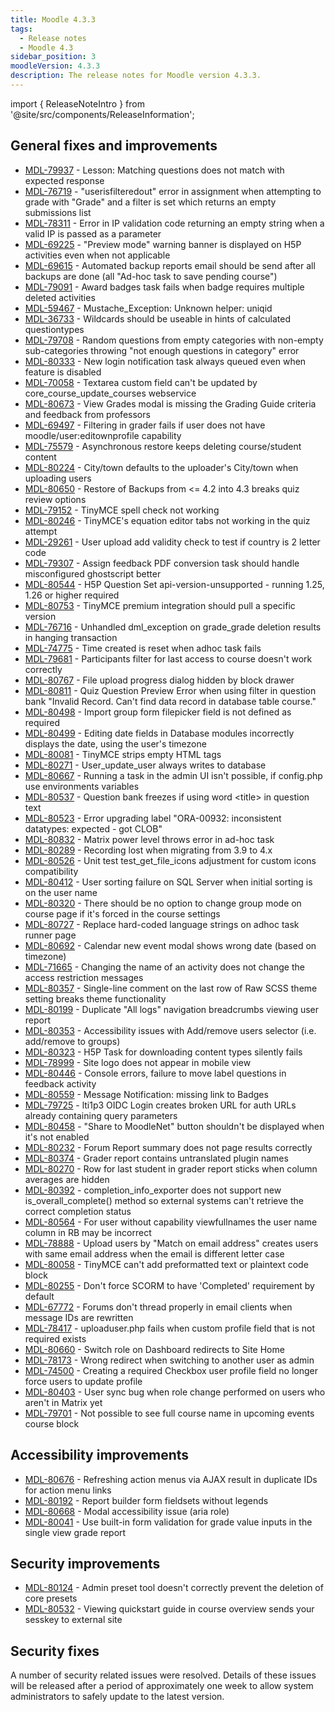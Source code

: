 ```yaml
---
title: Moodle 4.3.3
tags:
  - Release notes
  - Moodle 4.3
sidebar_position: 3
moodleVersion: 4.3.3
description: The release notes for Moodle version 4.3.3.
---
```


import { ReleaseNoteIntro } from '@site/src/components/ReleaseInformation';

<ReleaseNoteIntro releaseName={frontMatter.moodleVersion} />

## General fixes and improvements
<!-- cspell:disable -->
- [MDL-79937](https://tracker.moodle.org/browse/MDL-79937) - Lesson: Matching questions does not match with expected response
- [MDL-76719](https://tracker.moodle.org/browse/MDL-76719) - "userisfilteredout" error in assignment when attempting to grade with "Grade" and a filter is set which returns an empty submissions list
- [MDL-78311](https://tracker.moodle.org/browse/MDL-78311) - Error in IP validation code returning an empty string when a valid IP is passed as a parameter
- [MDL-69225](https://tracker.moodle.org/browse/MDL-69225) - "Preview mode" warning banner is displayed on H5P activities even when not applicable
- [MDL-69615](https://tracker.moodle.org/browse/MDL-69615) - Automated backup reports email should be send after all backups are done (all "Ad-hoc task to save pending course")
- [MDL-79091](https://tracker.moodle.org/browse/MDL-79091) - Award badges task fails when badge requires multiple deleted activities
- [MDL-59467](https://tracker.moodle.org/browse/MDL-59467) - Mustache_Exception: Unknown helper: uniqid
- [MDL-36733](https://tracker.moodle.org/browse/MDL-36733) - Wildcards should be useable in hints of calculated questiontypes
- [MDL-79708](https://tracker.moodle.org/browse/MDL-79708) - Random questions from empty categories with non-empty sub-categories throwing "not enough questions in category" error
- [MDL-80333](https://tracker.moodle.org/browse/MDL-80333) - New login notification task always queued even when feature is disabled
- [MDL-70058](https://tracker.moodle.org/browse/MDL-70058) - Textarea custom field can't be updated by core_course_update_courses webservice
- [MDL-80673](https://tracker.moodle.org/browse/MDL-80673) - View Grades modal is missing the Grading Guide criteria and feedback from professors
- [MDL-69497](https://tracker.moodle.org/browse/MDL-69497) - Filtering in grader fails if user does not have moodle/user:editownprofile capability
- [MDL-75579](https://tracker.moodle.org/browse/MDL-75579) - Asynchronous restore keeps deleting course/student content
- [MDL-80224](https://tracker.moodle.org/browse/MDL-80224) - City/town defaults to the uploader's City/town when uploading users
- [MDL-80650](https://tracker.moodle.org/browse/MDL-80650) - Restore of Backups from <= 4.2 into 4.3 breaks quiz review options
- [MDL-79152](https://tracker.moodle.org/browse/MDL-79152) - TinyMCE spell check not working
- [MDL-80246](https://tracker.moodle.org/browse/MDL-80246) - TinyMCE's equation editor tabs not working in the quiz attempt
- [MDL-29261](https://tracker.moodle.org/browse/MDL-29261) - User upload add validity check to test if country is 2 letter code
- [MDL-79307](https://tracker.moodle.org/browse/MDL-79307) - Assign feedback PDF conversion task should handle misconfigured ghostscript better
- [MDL-80544](https://tracker.moodle.org/browse/MDL-80544) - H5P Question Set api-version-unsupported - running 1.25, 1.26 or higher required
- [MDL-80753](https://tracker.moodle.org/browse/MDL-80753) - TinyMCE premium integration should pull a specific version
- [MDL-76716](https://tracker.moodle.org/browse/MDL-76716) - Unhandled dml_exception on grade_grade deletion results in hanging transaction
- [MDL-74775](https://tracker.moodle.org/browse/MDL-74775) - Time created is reset when adhoc task fails
- [MDL-79681](https://tracker.moodle.org/browse/MDL-79681) - Participants filter for last access to course doesn't work correctly
- [MDL-80767](https://tracker.moodle.org/browse/MDL-80767) - File upload progress dialog hidden by block drawer
- [MDL-80811](https://tracker.moodle.org/browse/MDL-80811) - Quiz Question Preview Error when using filter in question bank "Invalid Record. Can't find data record in database table course."
- [MDL-80498](https://tracker.moodle.org/browse/MDL-80498) - Import group form filepicker field is not defined as required
- [MDL-80499](https://tracker.moodle.org/browse/MDL-80499) - Editing date fields in Database modules incorrectly displays the date, using the user's timezone
- [MDL-80081](https://tracker.moodle.org/browse/MDL-80081) - TinyMCE strips empty HTML tags
- [MDL-80271](https://tracker.moodle.org/browse/MDL-80271) - User_update_user always writes to database
- [MDL-80667](https://tracker.moodle.org/browse/MDL-80667) - Running a task in the admin UI isn't possible, if config.php use environments variables
- [MDL-80537](https://tracker.moodle.org/browse/MDL-80537) - Question bank freezes if using word &lt;title&gt; in question text
- [MDL-80523](https://tracker.moodle.org/browse/MDL-80523) - Error upgrading label "ORA-00932: inconsistent datatypes: expected - got CLOB"
- [MDL-80832](https://tracker.moodle.org/browse/MDL-80832) - Matrix power level throws error in ad-hoc task
- [MDL-80289](https://tracker.moodle.org/browse/MDL-80289) - Recording lost when migrating from 3.9 to 4.x
- [MDL-80526](https://tracker.moodle.org/browse/MDL-80526) - Unit test test_get_file_icons adjustment for custom icons compatibility
- [MDL-80412](https://tracker.moodle.org/browse/MDL-80412) - User sorting failure on SQL Server when initial sorting is on the user name
- [MDL-80320](https://tracker.moodle.org/browse/MDL-80320) - There should be no option to change group mode on course page if it's forced in the course settings
- [MDL-80727](https://tracker.moodle.org/browse/MDL-80727) - Replace hard-coded language strings on adhoc task runner page
- [MDL-80692](https://tracker.moodle.org/browse/MDL-80692) - Calendar new event modal shows wrong date (based on timezone)
- [MDL-71665](https://tracker.moodle.org/browse/MDL-71665) - Changing the name of an activity does not change the access restriction messages
- [MDL-80357](https://tracker.moodle.org/browse/MDL-80357) - Single-line comment on the last row of Raw SCSS theme setting breaks theme functionality
- [MDL-80199](https://tracker.moodle.org/browse/MDL-80199) - Duplicate "All logs" navigation breadcrumbs viewing user report
- [MDL-80353](https://tracker.moodle.org/browse/MDL-80353) - Accessibility issues with Add/remove users selector (i.e. add/remove to groups)
- [MDL-80323](https://tracker.moodle.org/browse/MDL-80323) - H5P Task for downloading content types silently fails
- [MDL-78999](https://tracker.moodle.org/browse/MDL-78999) - Site logo does not appear in mobile view
- [MDL-80446](https://tracker.moodle.org/browse/MDL-80446) - Console errors, failure to move label questions in feedback activity
- [MDL-80559](https://tracker.moodle.org/browse/MDL-80559) - Message Notification: missing link to Badges
- [MDL-79725](https://tracker.moodle.org/browse/MDL-79725) - lti1p3 OIDC Login creates broken URL for auth URLs already containing query parameters
- [MDL-80458](https://tracker.moodle.org/browse/MDL-80458) - "Share to MoodleNet" button shouldn't be displayed when it's not enabled
- [MDL-80232](https://tracker.moodle.org/browse/MDL-80232) - Forum Report summary does not page results correctly
- [MDL-80374](https://tracker.moodle.org/browse/MDL-80374) - Grader report contains untranslated plugin names
- [MDL-80270](https://tracker.moodle.org/browse/MDL-80270) - Row for last student in grader report sticks when column averages are hidden
- [MDL-80392](https://tracker.moodle.org/browse/MDL-80392) - completion_info_exporter does not support new is_overall_complete() method so external systems can't retrieve the correct completion status
- [MDL-80564](https://tracker.moodle.org/browse/MDL-80564) - For user without capability viewfullnames the user name column in RB may be incorrect
- [MDL-78888](https://tracker.moodle.org/browse/MDL-78888) - Upload users by "Match on email address" creates users with same email address when the email is different letter case
- [MDL-80058](https://tracker.moodle.org/browse/MDL-80058) - TinyMCE can't add preformatted text or plaintext code block
- [MDL-80255](https://tracker.moodle.org/browse/MDL-80255) - Don't force SCORM to have 'Completed' requirement by default
- [MDL-67772](https://tracker.moodle.org/browse/MDL-67772) - Forums don't thread properly in email clients when message IDs are rewritten
- [MDL-78417](https://tracker.moodle.org/browse/MDL-78417) - uploaduser.php fails when custom profile field that is not required exists
- [MDL-80660](https://tracker.moodle.org/browse/MDL-80660) - Switch role on Dashboard redirects to Site Home
- [MDL-78173](https://tracker.moodle.org/browse/MDL-78173) - Wrong redirect when switching to another user as admin
- [MDL-74500](https://tracker.moodle.org/browse/MDL-74500) - Creating a required Checkbox user profile field no longer force users to update profile
- [MDL-80403](https://tracker.moodle.org/browse/MDL-80403) - User sync bug when role change performed on users who aren't in Matrix yet
- [MDL-79701](https://tracker.moodle.org/browse/MDL-79701) - Not possible to see full course name in upcoming events course block
<!-- cspell:enable -->

## Accessibility improvements
<!-- cspell:disable -->
- [MDL-80676](https://tracker.moodle.org/browse/MDL-80676) - Refreshing action menus via AJAX result in duplicate IDs for action menu links
- [MDL-80192](https://tracker.moodle.org/browse/MDL-80192) - Report builder form fieldsets without legends
- [MDL-80668](https://tracker.moodle.org/browse/MDL-80668) - Modal accessibility issue (aria role)
- [MDL-80041](https://tracker.moodle.org/browse/MDL-80041) - Use built-in form validation for grade value inputs in the single view grade report
<!-- cspell:enable -->

## Security improvements
<!-- cspell:disable -->
- [MDL-80124](https://tracker.moodle.org/browse/MDL-80124) - Admin preset tool doesn't correctly prevent the deletion of core presets
- [MDL-80532](https://tracker.moodle.org/browse/MDL-80532) - Viewing quickstart guide in course overview sends your sesskey to external site
<!-- cspell:enable -->

## Security fixes

A number of security related issues were resolved. Details of these issues will be released after a period of approximately one week to allow system administrators to safely update to the latest version.
